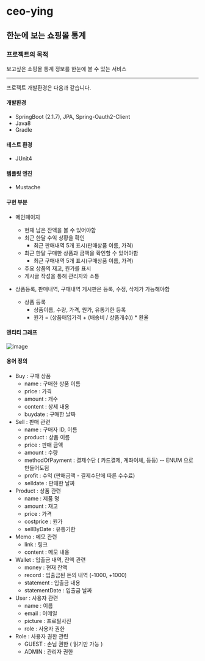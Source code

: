 # ceo-ying

## 한눈에 보는 쇼핑몰 통계

### 프로젝트의 목적

보고싶은 쇼핑몰 통계 정보를 한눈에 볼 수 있는 서비스

* * * 

프로젝트 개발환경은 다음과 같습니다.

#### 개발환경
* SpringBoot (2.1.7), JPA, Spring-Oauth2-Client
* Java8
* Gradle

#### 테스트 환경 
* JUnit4

#### 템플릿 엔진
* Mustache

#### 구현 부분
* 메인페이지
    - 현재 남은 잔액을 볼 수 있어야함
    - 최근 한달 수익 상황을 확인
        + 최근 판매내역 5개 표시(판매상품 이름, 가격)
    - 최근 한달 구매한 상품과 금액을 확인할 수 있어야함
        + 최근 구매내역 5개 표시(구매상품 이름, 가격)
    - 주요 상품의 재고, 원가를 표시
    - 게시글 작성을 통해 관리자와 소통

* 상품등록, 판매내역, 구매내역 게시판은 등록, 수정, 삭제가 가능해야함
    - 상품 등록
        + 상품이름, 수량, 가격, 원가, 유통기한 등록
        + 원가 = (상품매입가격 + (배송비 / 상품개수)) * 환율

#### 엔티티 그래프
![image](https://user-images.githubusercontent.com/57378410/140740000-73964362-179d-4afc-99c5-93d7b248777e.png)


#### 용어 정의
* Buy : 구매 상품
    - name : 구매한 상품 이름
    - price : 가격
    - amount : 개수
    - content : 상세 내용
    - buydate : 구매한 날짜
* Sell : 판매 관련
    - name : 구매자 ID, 이름
    - product : 상품 이름
    - price : 판매 금액
    - amount : 수량
    - methodOfPayment : 결제수단 ( 카드결제, 계좌이체, 등등) -- ENUM 으로 만들어도됨
    - profit : 수익 (판매금액 - 결제수단에 따른 수수료)
    - selldate : 판매한 날짜
* Product : 상품 관련
    - name : 제품 명
    - amount : 재고
    - price : 가격
    - costprice : 원가
    - sellByDate : 유통기한
* Memo : 메모 관련
    - link : 링크
    - content : 메모 내용
* Wallet : 입출금 내역, 잔액 관련
    - money : 현재 잔액
    - record : 입출금된 돈의 내역 (-1000, +1000)
    - statement : 입출금 내용
    - statementDate : 입출금 날짜
* User : 사용자 관련
    - name : 이름
    - email : 이메일
    - picture : 프로필사진
    - role : 사용자 권한
* Role : 사용자 권한 관련
    - GUEST : 손님 권한 ( 읽기만 가능 )
    - ADMIN : 관리자 권한
